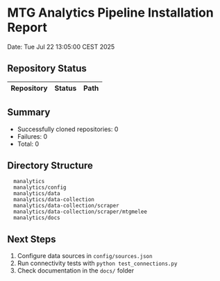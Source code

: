 # MTG Analytics Pipeline Installation Report

Date: Tue Jul 22 13:05:00 CEST 2025

## Repository Status

| Repository | Status | Path |
|------------|--------|--------|

## Summary

- Successfully cloned repositories: 0
- Failures: 0
- Total: 0

## Directory Structure

```
  manalytics
  manalytics/config
  manalytics/data
  manalytics/data-collection
  manalytics/data-collection/scraper
  manalytics/data-collection/scraper/mtgmelee
  manalytics/docs
```

## Next Steps

1. Configure data sources in `config/sources.json`
2. Run connectivity tests with `python test_connections.py`
3. Check documentation in the `docs/` folder

